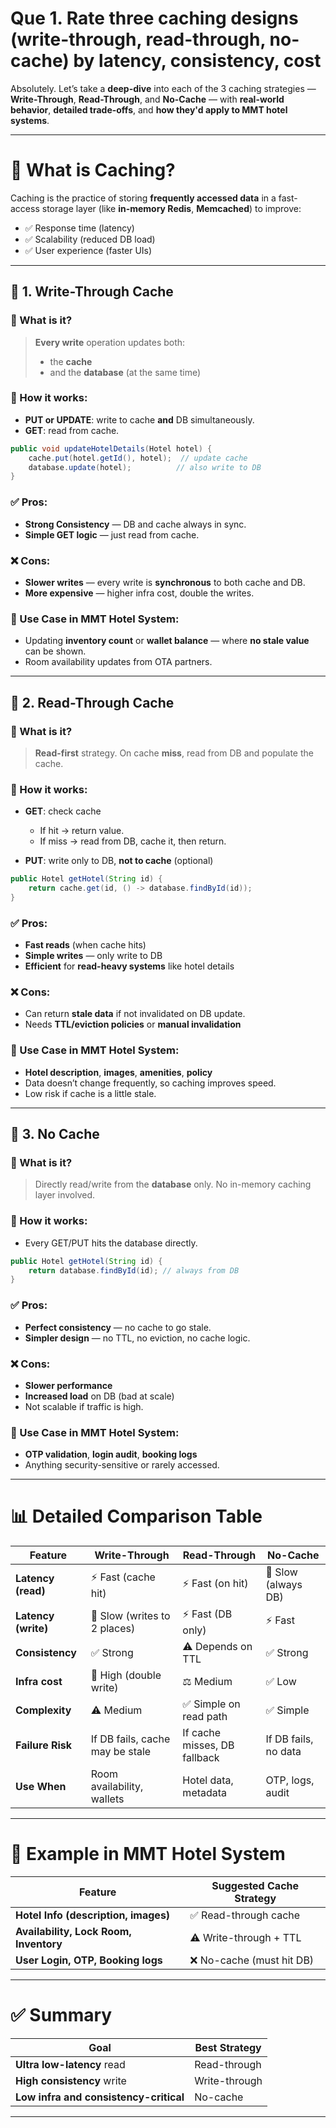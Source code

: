 # Que 1. Rate three caching designs (write-through, read-through, no-cache) by latency, consistency, cost

Absolutely. Let’s take a **deep-dive** into each of the 3 caching strategies — **Write-Through**, **Read-Through**, and **No-Cache** — with **real-world behavior**, **detailed trade-offs**, and **how they'd apply to MMT hotel systems**.

---

# 🧠 What is Caching?

Caching is the practice of storing **frequently accessed data** in a fast-access storage layer (like **in-memory Redis**, **Memcached**) to improve:

* ✅ Response time (latency)
* ✅ Scalability (reduced DB load)
* ✅ User experience (faster UIs)

---

## 🔹 1. Write-Through Cache

### 🎯 What is it?

> **Every write** operation updates both:
>
> * the **cache**
> * and the **database** (at the same time)

### 🔁 How it works:

* **PUT or UPDATE**: write to cache **and** DB simultaneously.
* **GET**: read from cache.

```java
public void updateHotelDetails(Hotel hotel) {
    cache.put(hotel.getId(), hotel);  // update cache
    database.update(hotel);          // also write to DB
}
```

### ✅ Pros:

* **Strong Consistency** — DB and cache always in sync.
* **Simple GET logic** — just read from cache.

### ❌ Cons:

* **Slower writes** — every write is **synchronous** to both cache and DB.
* **More expensive** — higher infra cost, double the writes.

### 📌 Use Case in MMT Hotel System:

* Updating **inventory count** or **wallet balance** — where **no stale value** can be shown.
* Room availability updates from OTA partners.

---

## 🔹 2. Read-Through Cache

### 🎯 What is it?

> **Read-first** strategy.
> On cache **miss**, read from DB and populate the cache.

### 🔁 How it works:

* **GET**: check cache

  * If hit → return value.
  * If miss → read from DB, cache it, then return.
* **PUT**: write only to DB, **not to cache** (optional)

```java
public Hotel getHotel(String id) {
    return cache.get(id, () -> database.findById(id));
}
```

### ✅ Pros:

* **Fast reads** (when cache hits)
* **Simple writes** — only write to DB
* **Efficient** for **read-heavy systems** like hotel details

### ❌ Cons:

* Can return **stale data** if not invalidated on DB update.
* Needs **TTL/eviction policies** or **manual invalidation**

### 📌 Use Case in MMT Hotel System:

* **Hotel description**, **images**, **amenities**, **policy**
* Data doesn’t change frequently, so caching improves speed.
* Low risk if cache is a little stale.

---

## 🔹 3. No Cache

### 🎯 What is it?

> Directly read/write from the **database** only.
> No in-memory caching layer involved.

### 🔁 How it works:

* Every GET/PUT hits the database directly.

```java
public Hotel getHotel(String id) {
    return database.findById(id); // always from DB
}
```

### ✅ Pros:

* **Perfect consistency** — no cache to go stale.
* **Simpler design** — no TTL, no eviction, no cache logic.

### ❌ Cons:

* **Slower performance**
* **Increased load** on DB (bad at scale)
* Not scalable if traffic is high.

### 📌 Use Case in MMT Hotel System:

* **OTP validation**, **login audit**, **booking logs**
* Anything security-sensitive or rarely accessed.

---

# 📊 Detailed Comparison Table

| Feature             | Write-Through                   | Read-Through                 | No-Cache             |
| ------------------- | ------------------------------- | ---------------------------- | -------------------- |
| **Latency (read)**  | ⚡ Fast (cache hit)              | ⚡ Fast (on hit)              | 🐢 Slow (always DB)  |
| **Latency (write)** | 🐢 Slow (writes to 2 places)    | ⚡ Fast (DB only)             | ⚡ Fast               |
| **Consistency**     | ✅ Strong                        | ⚠️ Depends on TTL            | ✅ Strong             |
| **Infra cost**      | 💸 High (double write)          | ⚖️ Medium                    | ✅ Low                |
| **Complexity**      | ⚠️ Medium                       | ✅ Simple on read path        | ✅ Simple             |
| **Failure Risk**    | If DB fails, cache may be stale | If cache misses, DB fallback | If DB fails, no data |
| **Use When**        | Room availability, wallets      | Hotel data, metadata         | OTP, logs, audit     |

---

# 🏨 Example in MMT Hotel System

| Feature                                | Suggested Cache Strategy |
| -------------------------------------- | ------------------------ |
| **Hotel Info (description, images)**   | ✅ Read-through cache     |
| **Availability, Lock Room, Inventory** | ⚠️ Write-through + TTL   |
| **User Login, OTP, Booking logs**      | ❌ No-cache (must hit DB) |

---

# ✅ Summary

| Goal                                   | Best Strategy |
| -------------------------------------- | ------------- |
| **Ultra low-latency** read             | Read-through  |
| **High consistency** write             | Write-through |
| **Low infra and consistency-critical** | No-cache      |

---
